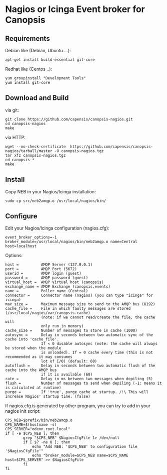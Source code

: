 # Nagios or Icinga Event broker for Canopsis #

## Requirements ##

Debian like (Debian, Ubuntu ...):

    apt-get install build-essential git-core


Redhat like (Centos ..):

    yum groupinstall "Development Tools"
    yum install git-core


## Download and Build ##

via git:

    git clone https://github.com/capensis/canopsis-nagios.git
    cd canopsis-nagios
    make

via HTTP:

    wget --no-check-certificate  https://github.com/capensis/canopsis-nagios/tarball/master -O canopsis-nagios.tgz
    tar xfz canopsis-nagios.tgz
    cd canopsis-*
    make

## Install ##

Copy NEB in your Nagios/Icinga installation:

    sudo cp src/neb2amqp.o /usr/local/nagios/bin/


## Configure ##

Edit your Nagios/Icinga configuration (nagios.cfg):

    event_broker_options=-1
    broker_module=/usr/local/nagios/bin/neb2amqp.o name=Central host=localhost

Options:

    host =          AMQP Server (127.0.0.1)
    port =          AMQP Port (5672)
    userid =        AMQP login (guest)
    password =      AMQP password (guest)
    virtual_host =  AMQP Virtual host (canopsis)
    exchange_name = AMQP Exchange (canopsis.events)
    name =          Poller name (Central)
    connector =     Connector name (nagios) (you can type "icinga" for icinga)
    max_size =      Maximum message size to send to the AMQP bus (8192)
    cache_file =    File in which faulty messages are stored (/usr/local/nagios/var/canopsis.cache)
                    (note: if we cannot read/create the file, the cache will
                    only run in memory)
    cache_size =    Number of messages to store in cache (1000)
    autosync =      Delay in seconds between two automatic sync of the cache into 'cache_file'.
                    If < 0 disable autosync (note: the cache will always be stored when the module
                    is unloaded). If = 0 cache every time (this is not recommended as it may consumes
                    lot of I/O) (default: 60)
    autoflush =     Delay in seconds between two automatic flush of the cache into the AMQP bus
                    if it is available (60)
    rate =          Delay in ms between two messages when depiling (5)
    flush =         Number of messages to send when depiling (-1: means it is calculated at runtime)
    purge =         If 'true', purge cache at startup. /!\ This will increase Nagios' startup time. (false)

If nagios.cfg is generated by other program, you can try to add in your nagios init script:

    CPS_NEB=$prefix/bin/neb2amqp.o
    CPS_NAME=$(hostname -s)
    CPS_SERVER="odeon.root.local"
    if [ -e $CPS_NEB ]; then
            grep "$CPS_NEB" $NagiosCfgFile 1> /dev/null
            if [ $? -ne 0 ]; then
                echo "Add NEB: '$CPS_NEB' to configuration file '$NagiosCfgFile'"
                echo "broker_module=$CPS_NEB name=$CPS_NAME host=$CPS_SERVER" >> $NagiosCfgFile
            fi
    fi
